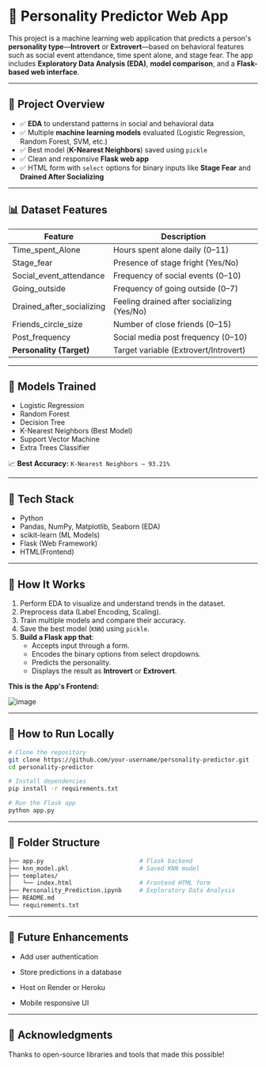 # 🧠 Personality Predictor Web App

This project is a machine learning web application that predicts a person's **personality type**—**Introvert** or **Extrovert**—based on behavioral features such as social event attendance, time spent alone, and stage fear. The app includes **Exploratory Data Analysis (EDA)**, **model comparison**, and a **Flask-based web interface**.

---

## 🚀 Project Overview

- ✅ **EDA** to understand patterns in social and behavioral data
- ✅ Multiple **machine learning models** evaluated (Logistic Regression, Random Forest, SVM, etc.)
- ✅ Best model (**K-Nearest Neighbors**) saved using `pickle`
- ✅ Clean and responsive **Flask web app**
- ✅ HTML form with `select` options for binary inputs like **Stage Fear** and **Drained After Socializing**

---

## 📊 Dataset Features

| Feature                    | Description                               |
|----------------------------|-------------------------------------------|
| Time_spent_Alone           | Hours spent alone daily (0–11)            |
| Stage_fear                 | Presence of stage fright (Yes/No)         |
| Social_event_attendance    | Frequency of social events (0–10)         |
| Going_outside              | Frequency of going outside (0–7)          |
| Drained_after_socializing  | Feeling drained after socializing (Yes/No)|
| Friends_circle_size        | Number of close friends (0–15)            |
| Post_frequency             | Social media post frequency (0–10)        |
| **Personality (Target)**   | Target variable (Extrovert/Introvert)     |

---

## 🧪 Models Trained

- Logistic Regression
- Random Forest
- Decision Tree
- K-Nearest Neighbors (Best Model)
- Support Vector Machine
- Extra Trees Classifier

📈 **Best Accuracy:** `K-Nearest Neighbors – 93.21%`

---

## 🧰 Tech Stack

- Python
- Pandas, NumPy, Matplotlib, Seaborn (EDA)
- scikit-learn (ML Models)
- Flask (Web Framework)
- HTML(Frontend)

---

## 🧠 How It Works

1. Perform EDA to visualize and understand trends in the dataset.
2. Preprocess data (Label Encoding, Scaling).
3. Train multiple models and compare their accuracy.
4. Save the best model (`KNN`) using `pickle`.
5. **Build a Flask app that**:
   - Accepts input through a form.
   - Encodes the binary options from select dropdowns.
   - Predicts the personality.
   - Displays the result as **Introvert** or **Extrovert**.

**This is the App's Frontend:**

![image](https://github.com/user-attachments/assets/b689822f-1597-4f3c-ab36-c882bea939b9)

---

## 🔧 How to Run Locally

```bash
# Clone the repository
git clone https://github.com/your-username/personality-predictor.git
cd personality-predictor

# Install dependencies
pip install -r requirements.txt

# Run the Flask app
python app.py
```
---

## 📁 Folder Structure
```bash
├── app.py                           # Flask backend
├── knn_model.pkl                    # Saved KNN model
├── templates/
│   └── index.html                   # Frontend HTML form
├── Personality_Prediction.ipynb     # Exploratory Data Analysis
├── README.md
└── requirements.txt
```
---

## 📌 Future Enhancements
  - Add user authentication

  - Store predictions in a database

  - Host on Render or Heroku

  - Mobile responsive UI

---

## 🙌 Acknowledgments

Thanks to open-source libraries and tools that made this possible!
